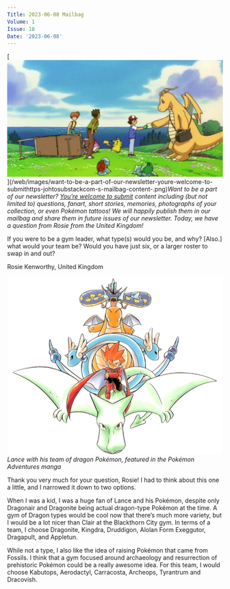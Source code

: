 ```yaml
---
Title: 2023-06-08 Mailbag
Volume: 1
Issue: 18
Date: '2023-06-08'
---
```



[![Want to be a part of our newsletter? [You’re welcome to submit](https://johto.substack.com/s/mailbag) content including (but not limited to) questions, fanart, short stories, memories, photographs of your collection, or even Pokémon tattoos! We will happily publish them in our mailbag and share them in future issues of our newsletter. Today, we have a question from Rosie from the United Kingdom!](/web/images/want-to-be-a-part-of-our-newsletter-youre-welcome-to-submithttps-johtosubstackcom-s-mailbag-content-.png)](/web/images/want-to-be-a-part-of-our-newsletter-youre-welcome-to-submithttps-johtosubstackcom-s-mailbag-content-.png)*Want to be a part of our newsletter? [You’re welcome to submit](https://johto.substack.com/s/mailbag) content including (but not limited to) questions, fanart, short stories, memories, photographs of your collection, or even Pokémon tattoos! We will happily publish them in our mailbag and share them in future issues of our newsletter. Today, we have a question from Rosie from the United Kingdom!*



If you were to be a gym leader, what type(s) would you be, and why? \[Also.\] what would your team be? Would you have just six, or a larger roster to swap in and out?

Rosie Kenworthy, United Kingdom



[![Lance with his team of dragon Pokémon, featured in the Pokémon Adventures manga](/web/images/lance-with-his-team-of-dragon-pokemon-featured-in-the-pokemon-adventures-manga.png)](/web/images/lance-with-his-team-of-dragon-pokemon-featured-in-the-pokemon-adventures-manga.png)*Lance with his team of dragon Pokémon, featured in the Pokémon Adventures manga*



Thank you very much for your question, Rosie! I had to think about this one a little, and I narrowed it down to two options. 

When I was a kid, I was a huge fan of Lance and his Pokémon, despite only Dragonair and Dragonite being actual dragon-type Pokémon at the time. A gym of Dragon types would be cool now that there’s much more variety, but I would be a lot nicer than Clair at the Blackthorn City gym. In terms of a team, I choose Dragonite, Kingdra, Druddigon, Alolan Form Exeggutor, Dragapult, and Appletun.

While not a type, I also like the idea of raising Pokémon that came from Fossils. I think that a gym focused around archaeology and resurrection of prehistoric Pokémon could be a really awesome idea. For this team, I would choose Kabutops, Aerodactyl, Carracosta, Archeops, Tyrantrum and Dracovish.